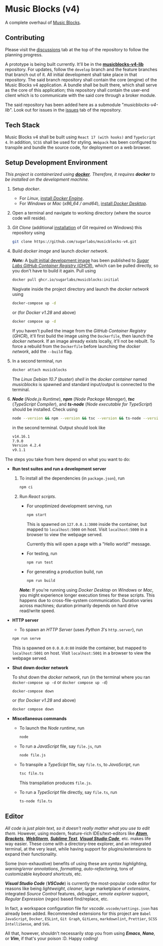 # Music Blocks (v4)

A complete overhaul of [Music Blocks](https://github.com/sugarlabs/musicblocks).

## Contributing

Please visit the [discussions](https://github.com/sugarlabs/musicblocks-v4/discussions) tab at the
top of the repository to follow the planning progress.

A prototype is being built currently. It'll be in the
[**musicblocks-v4-lib**](https://github.com/sugarlabs/musicblocks-v4-lib) repository. For updates,
follow the `develop` branch and the feature branches that branch out of it. All initial development
shall take place in that repository. The said branch repository shall contain the core (engine) of
the Music Blocks v4 application. A bundle shall be built there, which shall serve as the core of
this application; this repository shall contain the user-end client which is to communicate with the
said core through a broker module.

The said repository has been added here as a submodule "_musicblocks-v4-lib_". Look out for issues
in the [issues](https://github.com/sugarlabs/musicblocks-v4-lib/issues) tab of the repository.

## Tech Stack

Music Blocks v4 shall be built using `React 17 (with hooks)` and `TypeScript 4`. In addition,
`SCSS` shall be used for styling. `Webpack` has been configured to transpile and bundle the source
code, for deployment on a web browser.

## Setup Development Environment

_This project is containerized using [**docker**](https://www.docker.com/). Therefore, it requires
**docker** to be installed on the development machine._

1. Setup _docker_.

    - For _Linux_, [install _Docker Engine_](https://docs.docker.com/engine/install/).
    - For _Windows_ or _Mac_ (_x86_64 / amd64_),
    [install _Docker Desktop_](https://www.docker.com/products/docker-desktop).

2. Open a terminal and navigate to working directory (where the source code will reside).

3. _Git Clone_ (additional [installation](https://git-scm.com/downloads) of _Git_ required on
Windows) this repository using

    ```bash
    git clone https://github.com/sugarlabs/musicblocks-v4.git
    ```

4. Build _docker image_ and launch _docker network_.

    _**Note:**_ A
    [built initial development image](https://github.com/orgs/sugarlabs/packages/container/musicblocks/531083)
    has been published to
    [_Sugar Labs GitHub Container Registry_ (_GHCR_)](https://github.com/orgs/sugarlabs/packages?ecosystem=container),
    which can be pulled directly, so you don't have to build it again. Pull using

    ```bash
    docker pull ghcr.io/sugarlabs/musicblocks:initial
    ```

    Nagivate inside the project directory and launch the _docker network_ using

    ```bash
    docker-compose up -d
    ```

    or (for _Docker v1.28_ and above)

    ```bash
    docker compose up -d
    ```

    If you haven't pulled the image from the _GitHub Container Registry_ (_GHCR_), it'll first build
    the image using the `Dockerfile`, then launch the _docker network_. If an image already exists
    locally, it'll not be rebuilt. To force a rebuild from the `Dockerfile` before launching the
    _docker network_, add the `--build` flag.

5. In a second terminal, run

    ```bash
    docker attach musicblocks
    ```

    The _Linux Debian 10.7_ (_buster_) _shell_ in the _docker container_ named _musicblocks_ is
    spawned and standard input/output is connected to the terminal.

6. _**Node**_ (_Node.js Runtime_), _**npm**_ (_Node Package Manager_), _**tsc**_ (_TypeScript
    Compiler_), and _**ts-node**_ (_Node executable for TypeScript_) should be installed. Check
    using

    ```bash
    node --version && npm --version && tsc --version && ts-node --version
    ```

    in the second terminal. Output should look like

    ```bash
    v14.16.1
    7.9.0
    Version 4.2.4
    v9.1.1
    ```

The steps you take from here depend on what you want to do:


- **Run test suites and run a development server**

    1. To install all the dependencies (in `package.json`), run

        ```bash
        npm ci
        ```

    2. Run _React scripts_.

        - For unoptimized development serving, run

            ```bash
            npm start
            ```

            This is spawned on `127.0.0.1:3000` inside the container, but mapped to `localhost:5000` on
            host. Visit `localhost:5000` in a browser to view the webpage served.

            Currently this will open a page with a "Hello world!" message.

        - For testing, run

            ```bash
            npm run test
            ```

        - For generating a production build, run

            ```bash
            npm run build
            ```

        _**Note:**_ If you're running using _Docker Desktop_ on _Windows_ or _Mac_, you might experience
        longer execution times for these scripts. This happens due to cross-file-system communication.
        Duration varies across machines; duration primarily depends on hard drive read/write speed.

- **HTTP server**

    - To spawn an _HTTP Server_ (uses _Python 3_'s `http.server`), run

    ```bash
    npm run serve
    ```

    This is spawned on `0.0.0.0:80` inside the container, but mapped to `localhost:5001` on host.
    Visit `localhost:5001` in a browser to view the webpage served.

- **Shut down docker network**

    To shut down the _docker network_, run (in the terminal where you ran `docker-compose up -d` or
    `docker compose up -d`)

    ```bash
    docker-compose down
    ```

    or (for _Docker v1.28_ and above)

    ```bash
    docker compose down
    ```

- **Miscellaneous commands**

    - To launch the _Node runtime_, run

        ```bash
        node
        ```

    - To run a _JavaScript_ file, say `file.js`, run

        ```bash
        node file.js
        ```

    - To transpile a _TypeScipt_ file, say `file.ts`, to _JavaScript_, run

        ```bash
        tsc file.ts
        ```

        This transpilation produces `file.js`.

    - To run a _TypeScript_ file directly, say `file.ts`, run

        ```bash
        ts-node file.ts
        ```

## Editor

_All code is just plain text, so it doesn't really matter what you use to edit them._ However,
using modern, feature-rich IDEs/text-editors like [_**Atom**_](https://atom.io/),
[_**Brackets**_](http://brackets.io/), [_**WebStorm**_](https://www.jetbrains.com/webstorm/),
[_**Sublime Text**_](https://www.sublimetext.com/),
[_**Visual Studio Code**_](https://code.visualstudio.com/), etc. makes life way easier. These come
with a directory-tree explorer, and an integrated terminal, at the very least, while having support
for plugins/extensions to expand their functionality.

Some (non-exhaustive) benefits of using these are _syntax highlighting_,
_warning/error annotations_, _formatting_, _auto-refactoring_, tons of customizable
_keyboard shortcuts_, etc.

_**Visual Studio Code**_ (_**VSCode**_) is currently the most-popular code editor for reasons like
being _lightweight_, _cleaner_, large marketplace of _extensions_, integrated _Source Control_
features, _debugger_, _remote explorer_ support, _Regular Expression_ (_regex_) based find/replace,
etc.

In fact, a workspace configuration file for _vscode_`.vscode/settings.json` has already been added.
Recommended extensions for this project are `Babel JavaScript`, `Docker`, `ESLint`, `Git Graph`,
`GitLens`, `markdownlint`, `Prettier`, `SCSS IntelliSense`, and `SVG`.

All that, however, shouldn't necessarily stop you from using _**Emacs**_, _**Nano**_, or _**Vim**_,
if that's your poison :D. Happy coding!
